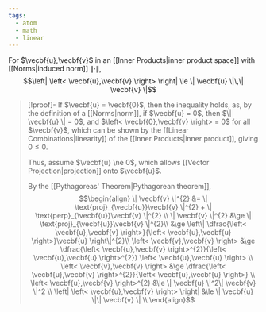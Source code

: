 ```yaml
---
tags:
  - atom
  - math
  - linear
---
```

For $\vecbf{u},\vecbf{v}$ in an [[Inner Products|inner product space]] with [[Norms|induced norm]] $\| \cdot \|$,
$$\left| \left< \vecbf{u},\vecbf{v} \right>  \right| \le \| \vecbf{u} \|\,\| \vecbf{v} \|$$

> [!proof]-
> If $\vecbf{u} = \vecbf{0}$, then the inequality holds, as, by the definition of a [[Norms|norm]], if $\vecbf{u} = 0$, then $\| \vecbf{u} \| = 0$, and $\left< \vecbf{0},\vecbf{v} \right> = 0$ for all $\vecbf{v}$, which can be shown by the [[Linear Combinations|linearity]] of the [[Inner Products|inner product]], giving $0 \le 0$.
> 
> Thus, assume $\vecbf{u} \ne 0$, which allows [[Vector Projection|projection]] onto $\vecbf{u}$.
> 
> By the [[Pythagoreas' Theorem|Pythagorean theorem]],
> $$\begin{align}
> 	\| \vecbf{v} \|^{2} &= \| \text{proj}_{\vecbf{u}}\vecbf{v} \|^{2} + \| \text{perp}_{\vecbf{u}}\vecbf{v} \|^{2} \\
> 	\| \vecbf{v} \|^{2} &\ge \| \text{proj}_{\vecbf{u}}\vecbf{v} \|^{2}\\
> 	&\ge \left\| \dfrac{\left< \vecbf{u},\vecbf{v} \right>}{\left< \vecbf{u},\vecbf{u} \right>}\vecbf{u} \right\|^{2}\\
> 	\left< \vecbf{v},\vecbf{v} \right>  &\ge \dfrac{\left< \vecbf{u},\vecbf{v} \right>^{2}}{\left< \vecbf{u},\vecbf{u} \right>^{2}} \left< \vecbf{u},\vecbf{u} \right> \\
> 	\left< \vecbf{v},\vecbf{v} \right>  &\ge \dfrac{\left< \vecbf{u},\vecbf{v} \right>^{2}}{\left< \vecbf{u},\vecbf{u} \right>} \\
> 	\left< \vecbf{u},\vecbf{v} \right>^{2} &\le \| \vecbf{u} \|^2\| \vecbf{v} \|^2 \\
> 	\left| \left< \vecbf{u},\vecbf{v} \right> \right|  &\le \| \vecbf{u} \|\| \vecbf{v} \| \\
> \end{align}$$